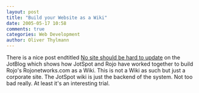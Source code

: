 ```yaml
---
layout: post
title: "Build your Website as a Wiki"
date: 2005-05-17 10:58
comments: true
categories: Web Development
author: Oliver Thylmann
---
```



There is a nice post endtitled [No site should be hard to update](http://blog.jot.com/archives/2005/05/05/rojo-and-jotspot-no-site-should-be-hard-to-update/) on the JotBlog which shows how JotSpot and Rojo have worked together to build Rojo's Rojonetworks.com as a Wiki. This is not a Wiki as such but just a corporate site. The JotSpot wiki is just the backend of the system. Not too bad really. At least it's an interesting trial.


